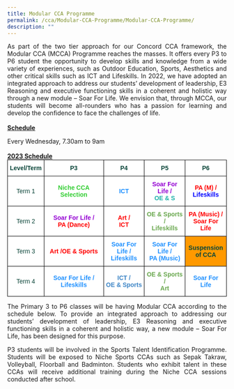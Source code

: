 ```yaml
---
title: Modular CCA Programme
permalink: /cca/Modular-CCA-Programme/Modular-CCA-Programme/
description: ""
---
```

<p style="text-align:justify">As part of the two tier approach for our Concord CCA framework, the Modular CCA (MCCA) Programme reaches the masses. It offers every P3 to P6 student the opportunity to develop skills and knowledge from a wide variety of experiences, such as Outdoor Education, Sports, Aesthetics and other critical skills such as ICT and Lifeskills. In 2022, we have adopted an integrated approach to address our students’ development of leadership, E3 Reasoning and executive functioning skills in a coherent and holistic way through a new module – Soar For Life. We envision that, through MCCA, our students will become all-rounders who has a passion for learning and develop the confidence to face the challenges of life.

<br> 
<br>
<b><u>Schedule</u></b>
<br>
<p>Every Wednesday, 7.30am to 9am
<br><br>
<b><u>2023 Schedule</u></b>
<br>
<style type="text/css">
.tg  {border-collapse:collapse;border-spacing:0;margin:0px auto;}
.tg td{border-color:black;border-style:solid;border-width:1px;font-family:Arial, sans-serif;font-size:14px;
  overflow:hidden;padding:10px 5px;word-break:normal;}
.tg th{border-color:black;border-style:solid;border-width:1px;font-family:Arial, sans-serif;font-size:14px;
  font-weight:normal;overflow:hidden;padding:10px 5px;word-break:normal;}
.tg .tg-yhj3{background-color:#FFF;color:#0C463A;text-align:center;vertical-align:middle}
.tg .tg-ua9x{background-color:#F90;color:#0C463A;font-weight:bold;text-align:center;vertical-align:middle}
.tg .tg-o5if{background-color:#FFF;color:#FF0000;font-weight:bold;text-align:center;vertical-align:middle}
.tg .tg-g4nz{background-color:#FFF;color:#6AA84F;font-weight:bold;text-align:center;vertical-align:middle}
.tg .tg-pr0d{background-color:#FFF;color:#1E90FF;font-weight:bold;text-align:center;vertical-align:middle}
.tg .tg-pr0f{background-color:#FFF;color:#9400D3;font-weight:bold;text-align:center;vertical-align:middle}
.tg .tg-91r2{background-color:#FFF;color:#32CD32;font-weight:bold;text-align:center;vertical-align:middle}
.tg .tg-ij6h{background-color:#FFF;color:#F00;font-weight:bold;text-align:center;vertical-align:middle}
.tg .tg-rp3o{background-color:#FFF;color:#3D85C6;font-weight:bold;text-align:center;vertical-align:middle}
</style>
<table class="tg">
<tbody>
  <tr style="font-weight:bold">
    <td class="tg-yhj3">Level/Term</td>
    <td class="tg-yhj3">P3</td>
    <td class="tg-yhj3">P4</td>
    <td class="tg-yhj3">P5</td>
    <td class="tg-yhj3">P6</td>
  </tr>
  <tr>
    <td class="tg-yhj3">Term 1</td>
    <td class="tg-91r2">Niche CCA Selection</td>
			<td class="tg-pr0d">ICT</td>
		<td class="tg-pr0f">Soar For Life /<br><span style="color:#20B2AA">OE & S</span></td>
		<td class="tg-o5if">PA (M) /<br><span style="color:blue">Lifeskills</span></td>
  </tr>
  <tr>
    <td class="tg-yhj3">Term 2</td>
    <td class="tg-pr0f">Soar For Life /<br><span style="color:red">PA (Dance)</td>
    <td class="tg-ij6h">Art /<br>ICT</td>
    <td class="tg-g4nz">OE &amp; Sports /<br>Lifeskills</td>
    <td class="tg-ij6h">PA (Music) /<br>Soar For Life</td>
  </tr>
  <tr>
    <td class="tg-yhj3">Term 3</td>
    <td class="tg-ij6h">Art /OE &amp; Sports</td>
    <td class="tg-pr0d">Soar For Life /<br>Lifeskills</td>
    <td class="tg-pr0d">Soar For Life /<br>PA (Music)</td>
    <td class="tg-ua9x">Suspension<br>of CCA</td>
  </tr>
  <tr>
    <td class="tg-yhj3">Term 4</td>
    <td class="tg-pr0d">Soar For Life / Lifeskills</td>
    <td class="tg-rp3o">ICT /<br>OE &amp; Sports</td>
    <td class="tg-g4nz">OE &amp; Sports  /<br>Art</td>
    <td class="tg-pr0d">Soar For Life</td>
  </tr>
</tbody>
</table>

<p style="text-align:justify">The Primary 3 to P6 classes will be having Modular CCA according to the schedule below. To provide an integrated approach to addressing our students’ development of leadership, E3 Reasoning and executive functioning skills in a coherent and holistic way, a new module – Soar For Life, has been designed for this purpose.

  

<p style="text-align:justify">P3 students will be involved in the Sports Talent Identification Programme. Students will be exposed to Niche Sports CCAs such as Sepak Takraw, Volleyball, Floorball and Badminton. Students who exhibit talent in these CCAs will receive additional training during the Niche CCA sessions conducted after school.